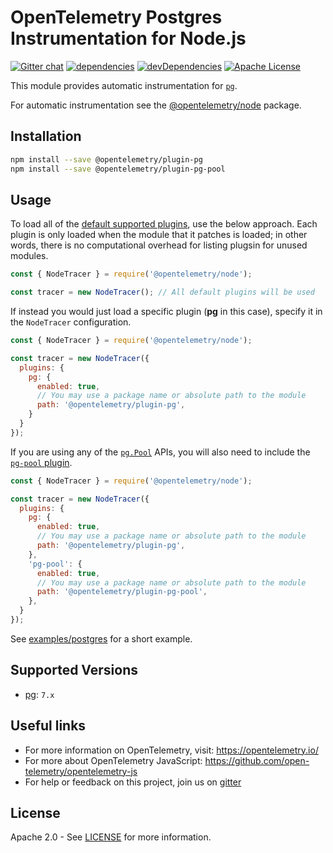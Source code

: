 # OpenTelemetry Postgres Instrumentation for Node.js
[![Gitter chat][gitter-image]][gitter-url]
[![dependencies][dependencies-image]][dependencies-url]
[![devDependencies][devDependencies-image]][devDependencies-url]
[![Apache License][license-image]][license-image]

This module provides automatic instrumentation for [`pg`](https://github.com/brianc/node-postgres).

For automatic instrumentation see the
[@opentelemetry/node](https://github.com/open-telemetry/opentelemetry-js/tree/master/packages/opentelemetry-node) package.

## Installation

```bash
npm install --save @opentelemetry/plugin-pg
npm install --save @opentelemetry/plugin-pg-pool
```

## Usage

To load all of the [default supported plugins](https://github.com/open-telemetry/opentelemetry-js#plugins), use the below approach. Each plugin is only loaded when the module that it patches is loaded; in other words, there is no  computational overhead for listing plugsin for unused modules.

```js
const { NodeTracer } = require('@opentelemetry/node');

const tracer = new NodeTracer(); // All default plugins will be used
```

If instead you would just load a specific plugin (**pg** in this case), specify it in the `NodeTracer` configuration.

```js
const { NodeTracer } = require('@opentelemetry/node');

const tracer = new NodeTracer({
  plugins: {
    pg: {
      enabled: true,
      // You may use a package name or absolute path to the module
      path: '@opentelemetry/plugin-pg',
    }
  }
});
```

If you are using any of the [`pg.Pool`](https://node-postgres.com/api/pool) APIs, you will also need to include the [`pg-pool` plugin](../opentelemetry-plugin-pg-pool).

```js
const { NodeTracer } = require('@opentelemetry/node');

const tracer = new NodeTracer({
  plugins: {
    pg: {
      enabled: true,
      // You may use a package name or absolute path to the module
      path: '@opentelemetry/plugin-pg',
    },
    'pg-pool': {
      enabled: true,
      // You may use a package name or absolute path to the module
      path: '@opentelemetry/plugin-pg-pool',
    },
  }
});
```

See [examples/postgres](https://github.com/open-telemetry/opentelemetry-js/tree/master/examples/postgres) for a short example.

## Supported Versions

- [pg](https://npmjs.com/package/pg): `7.x`

## Useful links
- For more information on OpenTelemetry, visit: <https://opentelemetry.io/>
- For more about OpenTelemetry JavaScript: <https://github.com/open-telemetry/opentelemetry-js>
- For help or feedback on this project, join us on [gitter][gitter-url]

## License

Apache 2.0 - See [LICENSE][license-url] for more information.

[gitter-image]: https://badges.gitter.im/open-telemetry/opentelemetry-js.svg
[gitter-url]: https://gitter.im/open-telemetry/opentelemetry-node?utm_source=badge&utm_medium=badge&utm_campaign=pr-badge&utm_content=badge
[license-url]: https://github.com/open-telemetry/opentelemetry-js/blob/master/LICENSE
[license-image]: https://img.shields.io/badge/license-Apache_2.0-green.svg?style=flat
[dependencies-image]: https://david-dm.org/open-telemetry/opentelemetry-js/status.svg?path=packages/opentelemetry-plugin-pg
[dependencies-url]: https://david-dm.org/open-telemetry/opentelemetry-js?path=packages%2Fopentelemetry-plugin-pg
[devDependencies-image]: https://david-dm.org/open-telemetry/opentelemetry-js/dev-status.svg?path=packages/opentelemetry-plugin-pg
[devDependencies-url]: https://david-dm.org/open-telemetry/opentelemetry-js?path=packages%2Fopentelemetry-plugin-pg&type=dev
